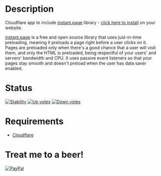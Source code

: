 Description
===========

Cloudflare app to include [instant.page](https://instant.page) library - [click here to install](https://www.cloudflare.com/apps/instant-page-app) on your website.

[instant.page](https://instant.page) is a free and open source library that uses just-in-time preloading, meaning it preloads a page right before a user clicks on it. Pages are preloaded only when there's a good chance that a user will visit them, and only the HTML is preloaded, being respectful of your users' and servers' bandwidth and CPU. It uses passive event listeners so that your pages stay smooth and doesn't preload when the user has data saver enabled.

Status
======

[![Stability](https://img.shields.io/badge/stability-stable-green.svg)](https://github.com/riklewis/instant-page-app) [![Up votes](https://img.shields.io/badge/up%20votes-7-green.svg?logo=cloudflare)](https://www.cloudflare.com/apps/instant-page-app) [![Down votes](https://img.shields.io/badge/down%20votes-0-red.svg?logo=cloudflare)](https://www.cloudflare.com/apps/instant-page-app)

Requirements
============

* [Cloudflare](https://www.cloudflare.com)


Treat me to a beer!
===================

[![PayPal](https://img.shields.io/badge/PayPal-Donate-blue.svg?logo=paypal)](https://www.paypal.me/riklewis)
